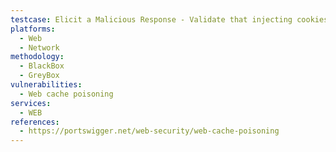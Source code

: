```yaml
---
testcase: Elicit a Malicious Response - Validate that injecting cookies (e.g., Cookie: lang=pl) into unkeyed cookie headers can alter language-specific content and be reflected unsafely. Web (HTTP/HTTPS) service
platforms: 
  - Web
  - Network
methodology: 
  - BlackBox
  - GreyBox
vulnerabilities:
  - Web cache poisoning
services:
  - WEB
references:
  - https://portswigger.net/web-security/web-cache-poisoning
---
```

